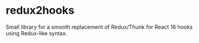 # redux2hooks
Small library for a smooth replacement of Redux/Thunk for React 16 hooks using Redux-like syntax.
